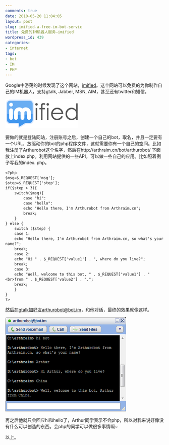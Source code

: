 ```yaml
---
comments: true
date: 2010-05-20 11:04:05
layout: post
slug: imified-a-free-im-bot-servic
title: 免费的IM机器人服务—imified
wordpress_id: 439
categories:
- internet
tags:
- bot
- IM
- PHP
---
```


Google中游荡的时候发现了这个网站，[imified](http://imified.com)。这个网站可以免费的为你制作自己的IM机器人，支持gtalk, Jabber, MSN, AIM，甚至还有twitter和短信。




[![](/images/uploads/wp/logo_shine.png)](/images/uploads/wp/logo_shine.png)




要做的就是登陆网站，注册账号之后，创建一个自己的bot，取名，并且一定要有一个URL，放驱动你的bot的php程序文件，这就需要你有一个自己的空间。比如我注册了Arthurobot这个名字，然后在http://arthraim.cn/bot/arthurobot/ 下面放上index.php。利用网站提供的一些API，可以做一些自己的应用。比如照着例子写我的index..php。




    <?php
    $msg=$_REQUEST['msg'];
    $step=$_REQUEST['step'];
    if($step > 3){
    	switch($msg){
    		case "hi":
    		case "hello":
    		echo "Hello there, I'm Arthurobot from Arthraim.cn";
    		break;
    	}
    } else {
    	switch ($step) {
    	case 1:
    	echo "Hello there, I'm Arthurobot from Arthraim.cn, so what's your name?";
    	break;
    	case 2:
    	echo "Hi " . $_REQUEST['value1'] . ", where do you live?";
    	break;
    	case 3:
    	echo "Well, welcome to this bot, " . $_REQUEST['value1'] . "<br>from " . $_REQUEST['value2'] . ".";
    	break;
    	}
    }
    ?>




然后在gtalk加好友arthurobot@bot.im，和他对话，最终的效果就像这样。




[![](/images/uploads/wp/2010-05-20_bot_im_arthurobot_runtime.png)](/images/uploads/wp/2010-05-20_bot_im_arthurobot_runtime.png)




再之后他就只会回应hi和hello了，Arthur同学表示不会php，所以对我来说好像没有什么可以创造的东西。会php的同学可以做很多事情啊~




以上。
